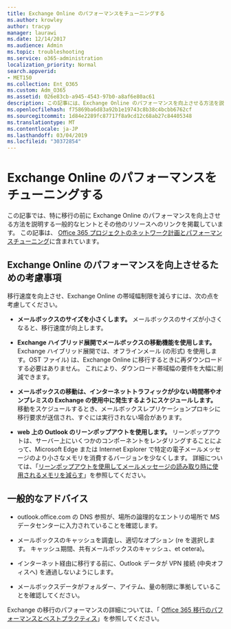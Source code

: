 ```yaml
---
title: Exchange Online のパフォーマンスをチューニングする
ms.author: krowley
author: tracyp
manager: laurawi
ms.date: 12/14/2017
ms.audience: Admin
ms.topic: troubleshooting
ms.service: o365-administration
localization_priority: Normal
search.appverid:
- MET150
ms.collection: Ent_O365
ms.custom: Adm_O365
ms.assetid: 026e83cb-a945-4543-97b0-a8af6e80ac61
description: この記事には、Exchange Online のパフォーマンスを向上させる方法を説明する一般的なヒントとその他のリソースへのリンクが含まれています。
ms.openlocfilehash: f75869ba6d83a92b1e19743c8b38c4bcbb6762cf
ms.sourcegitcommit: 1d84e2289fc87717f8a9cd12c68ab27c84405348
ms.translationtype: MT
ms.contentlocale: ja-JP
ms.lasthandoff: 03/04/2019
ms.locfileid: "30372854"
---
```

# <a name="tune-exchange-online-performance"></a>Exchange Online のパフォーマンスをチューニングする

この記事では、特に移行の前に Exchange Online のパフォーマンスを向上させる方法を説明する一般的なヒントとその他のリソースへのリンクを掲載しています。 この記事は、 [Office 365 プロジェクトのネットワーク計画とパフォーマンスチューニング](https://aka.ms/tune)に含まれています。
   
## <a name="things-to-consider-in-order-to-improve-exchange-online-performance"></a>Exchange Online のパフォーマンスを向上させるための考慮事項

移行速度を向上させ、Exchange Online の帯域幅制限を減らすには、次の点を考慮してください。
  
- **メールボックスのサイズを小さくします。** メールボックスのサイズが小さくなると、移行速度が向上します。 
    
- **Exchange ハイブリッド展開でメールボックスの移動機能を使用します。** Exchange ハイブリッド展開では、オフラインメール (の形式) を使用します。OST ファイル) は、Exchange Online に移行するときに再ダウンロードする必要はありません。 これにより、ダウンロード帯域幅の要件を大幅に削減できます。 
    
- **メールボックスの移動は、インターネットトラフィックが少ない時間帯やオンプレミスの Exchange の使用中に発生するようにスケジュールします。** 移動をスケジュールするとき、メールボックスレプリケーションプロキシに移行要求が送信され、すぐには実行されない場合があります。 
    
- **web 上の Outlook のリーンポップアウトを使用します。** リーンポップアウトは、サーバー上にいくつかのコンポーネントをレンダリングすることによって、Microsoft Edge または Internet Explorer で特定の電子メールメッセージのより小さなメモリを消費するバージョンを少なくします。 詳細については、「[リーンポップアウトを使用してメールメッセージの読み取り時に使用されるメモリを減らす](https://support.office.com/article/a6d6ba01-2562-4c3d-a8f1-78748dd506cf)」を参照してください。


## <a name="general-advice"></a>一般的なアドバイス

- outlook.office.com の DNS 参照が、場所の論理的なエントリの場所で MS データセンターに入力されていることを確認します。

- メールボックスのキャッシュを調査し、適切なオプション (re を選択します。 キャッシュ期間、共有メールボックスのキャッシュ、et cetera)。

- インターネット経由に移行する前に、Outlook データが VPN 接続 (中央オフィスへ) を通過しないようにします。

- メールボックスデータがフォルダー、アイテム、量の制限に準拠していることを確認してください。
    
Exchange の移行のパフォーマンスの詳細については、「 [Office 365 移行のパフォーマンスとベストプラクティス](https://support.office.com/article/d9acb371-fd6c-4c14-aa8e-db5cbe39aa57)」を参照してください。
  


